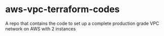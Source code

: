 # aws-vpc-terraform-codes
A repo that contains the code to set up a complete production grade VPC network on AWS with 2 instances
